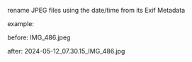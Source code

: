 rename JPEG files using the date/time from its Exif Metadata

example:

before:
IMG_486.jpeg

after:
2024-05-12_07.30.15_IMG_486.jpg
